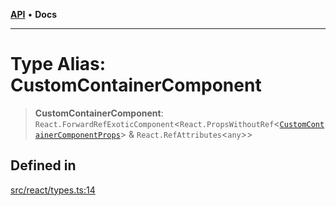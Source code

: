 [**API**](../../API.md) • **Docs**

***

# Type Alias: CustomContainerComponent

> **CustomContainerComponent**: `React.ForwardRefExoticComponent`\<`React.PropsWithoutRef`\<[`CustomContainerComponentProps`](../interfaces/CustomContainerComponentProps.md)\> & `React.RefAttributes`\<`any`\>\>

## Defined in

[src/react/types.ts:14](https://github.com/inokawa/virtua/blob/21b5b4e90d3d1661add9e7a1149339bf1d18958e/src/react/types.ts#L14)
